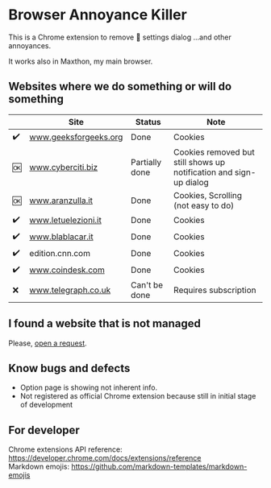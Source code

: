 # Browser Annoyance Killer

This is a Chrome extension to remove :cookie: settings dialog
...and other annoyances.

It works also in Maxthon, my main browser.

## Websites where we do something or will do something

|                    | Site                  | Status         | Note                                                               |
| ------------------ | --------------------- | -------------- | ------------------------------------------------------------------ |
| :heavy_check_mark: | www.geeksforgeeks.org | Done           | Cookies                                                            |
| :ok:               | www.cyberciti.biz     | Partially done | Cookies removed but still shows up notification and sign-up dialog |
| :ok:               | www.aranzulla.it      | Done           | Cookies, Scrolling (not easy to do)                                |
| :heavy_check_mark: | www.letuelezioni.it   | Done           | Cookies                                                            |
| :heavy_check_mark: | www.blablacar.it      | Done           | Cookies                                                            |
| :heavy_check_mark: | edition.cnn.com       | Done           | Cookies                                                            |
| :heavy_check_mark: | www.coindesk.com      | Done           | Cookies                                                            |
| :x:                | www.telegraph.co.uk   | Can't be done  | Requires subscription                                              |

## I found a website that is not managed

Please, [open a request](https://github.com/alex-piccione/chrome-extension.no-cookies/issues/new?title=Suggest%20of%20website%20to%20manage&body=Hi,%20I%27d%20like%20that%20this%20extension%20manage%20this%20website:%20...%20Thank%20you.).

## Know bugs and defects

- Option page is showing not inherent info.
- Not registered as official Chrome extension because still in initial stage of development

## For developer

Chrome extensions API reference: https://developer.chrome.com/docs/extensions/reference  
Markdown emojis: https://github.com/markdown-templates/markdown-emojis
